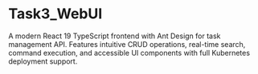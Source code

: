 # Task3_WebUI
A modern React 19 TypeScript frontend with Ant Design for task management API. Features intuitive CRUD operations, real-time search, command execution, and accessible UI components with full Kubernetes deployment support.
